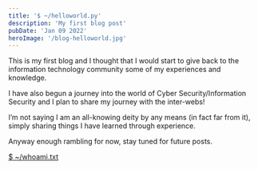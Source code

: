 ```yaml
---
title: '$ ~/helloworld.py'
description: 'My first blog post'
pubDate: 'Jan 09 2022'
heroImage: '/blog-helloworld.jpg'
---
```


This is my first blog and I thought that I would start to give back to the information technology community some of my experiences and knowledge.

I have also begun a journey into the world of Cyber Security/Information Security and I plan to share my journey with the inter-webs!

I’m not saying I am an all-knowing deity by any means (in fact far from it), simply sharing things I have learned through experience.

Anyway enough rambling for now, stay tuned for future posts.

[$ ~/whoami.txt](/whoami)
